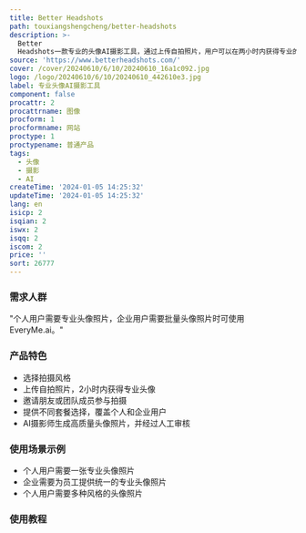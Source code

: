 ```yaml
---
title: Better Headshots
path: touxiangshengcheng/better-headshots
description: >-
  Better
  Headshots一款专业的头像AI摄影工具，通过上传自拍照片，用户可以在两小时内获得专业的头像照片。用户可以选择不同风格的拍摄，包括个性化和公司风格。产品定价灵活，覆盖个人和企业用户，提供不同套餐选择。AI摄影师能够生成高质量的头像照片，并经过人工审核，确保专业性和质量。
source: 'https://www.betterheadshots.com/'
cover: /cover/20240610/6/10/20240610_16a1c092.jpg
logo: /logo/20240610/6/10/20240610_442610e3.jpg
label: 专业头像AI摄影工具
component: false
procattr: 2
procattrname: 图像
procform: 1
procformname: 网站
proctype: 1
proctypename: 普通产品
tags:
  - 头像
  - 摄影
  - AI
createTime: '2024-01-05 14:25:32'
updateTime: '2024-01-05 14:25:32'
lang: en
isicp: 2
isqian: 2
iswx: 2
isqq: 2
iscom: 2
price: ''
sort: 26777
---
```




### 需求人群
"个人用户需要专业头像照片，企业用户需要批量头像照片时可使用EveryMe.ai。"

### 产品特色
* 选择拍摄风格
* 上传自拍照片，2小时内获得专业头像
* 邀请朋友或团队成员参与拍摄
* 提供不同套餐选择，覆盖个人和企业用户
* AI摄影师生成高质量头像照片，并经过人工审核

### 使用场景示例
* 个人用户需要一张专业头像照片
* 企业需要为员工提供统一的专业头像照片
* 个人用户需要多种风格的头像照片

### 使用教程


  
